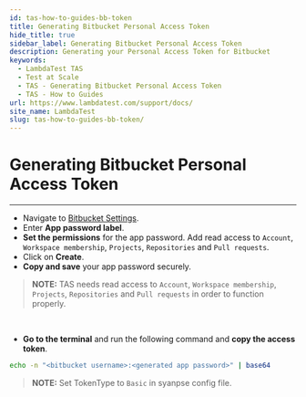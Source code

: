 ```yaml
---
id: tas-how-to-guides-bb-token
title: Generating Bitbucket Personal Access Token
hide_title: true
sidebar_label: Generating Bitbucket Personal Access Token
description: Generating your Personal Access Token for Bitbucket
keywords:
  - LambdaTest TAS
  - Test at Scale
  - TAS - Generating Bitbucket Personal Access Token
  - TAS - How to Guides
url: https://www.lambdatest.com/support/docs/
site_name: LambdaTest
slug: tas-how-to-guides-bb-token/
---
```


# Generating Bitbucket Personal Access Token
***
- Navigate to [Bitbucket Settings](https://bitbucket.org/account/settings/app-passwords/new).
- Enter **App password label**.
- **Set the permissions** for the app password. Add read access to `Account`, `Workspace membership`, `Projects`, `Repositories` and `Pull requests`.
- Click on **Create**.
- **Copy and save** your app password securely.

> **NOTE:** TAS needs read access to `Account`, `Workspace membership`, `Projects`, `Repositories` and `Pull requests` in order to function properly.

<p align="center">
<div className="ytframe"> 
<div className="youtube" data-embed="2IcoXmxsRrw">
    <div className="play-button"></div>
</div>
</div>

</p>

<br/>

- **Go to the terminal** and run the following command and **copy the access token**.
```bash
echo -n "<bitbucket username>:<generated app password>" | base64
```
> **NOTE:** Set TokenType to `Basic` in syanpse config file.